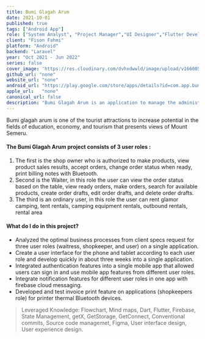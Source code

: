 ```yaml
---
title: Bumi Glagah Arum
date: 2021-10-01
published: true
tags: ["Android App"]
role: ["System Analyst", "Project Manager","UI Designer","Flutter Developer"]
client: "Fison Fahmi"
platform: "Android" 
backend: "Laravel"
year: "Oct 2021 - Jun 2022"
series: false
cover_image: 'https://res.cloudinary.com/dvhxdwwld/image/upload/v1660053070/cover-bumi_ouossh.png'
github_url: "none"
website_url: "none"
android_url: "https://play.google.com/store/apps/details?id=com.app.bumi_glagah_arum"
apple_url:   "none"
canonical_url: false
description: "Bumi Glagah Arum is an application to manage the administration of the Glagah Arum Campground Tour, including cashiers, online rentals, waiters"
---
```

Bumi glagah arum is one of the tourist attractions to increase potential in the fields of education, economy, and tourism that presents views of Mount Semeru.

#### The Bumi Glagah Arum project consists of 3 user roles :
1. The first is the shop owner who is authorized to make products, view product sales results, accept orders, change order status when ready, print billing notes with Bluetooth.
2. Second is the Waiter, in this role the user can view the order status based on the table, view ready orders, make orders, search for available products, create order drafts, edit order drafts, and delete order drafts.
3. The third is an ordinary user, in this role the user can rent glamor camping, tent rentals, camping equipment rentals, outbound rentals, rental area

#### What do I do in this project?
-	Analyzed the optimal business processes from client specs request for three user roles (waitress, shopkeeper, and user) on a single application.
-	Create a user interface for the phone and tablet according to each user role and develop quickly in about three weeks into a single application.
-	Integrated authentication features into a single mobile app that allowed users can sign in and use mobile app features from different user roles.
-	Integrate notification features for different user roles in one app with firebase cloud messaging.
-	Developed and test invoice print feature on applications (shopkeepers role) for printer thermal Bluetooth devices.



> Leveraged Knowledge: Flowchart, Mind maps, Dart, Flutter, Firebase,
> State Management, getX, GetStorage, GetConnect, Conventional commits,
> Source code managemet, Figma, User interface design, User experience
> design.
